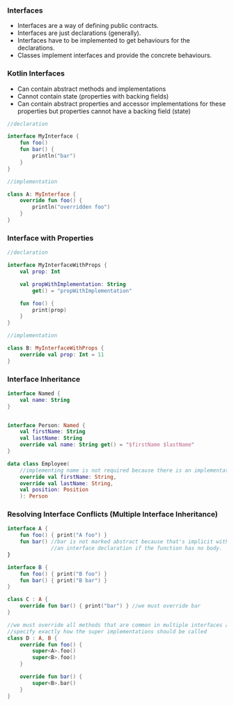 ### Interfaces

- Interfaces are a way of defining public contracts. 
- Interfaces are just declarations (generally). 
- Interfaces have to be implemented to get behaviours for the declarations. 
- Classes implement interfaces and provide the concrete behaviours. 

### Kotlin Interfaces
	
- Can contain abstract methods and implementations
- Cannot contain state (properties with backing fields)
- Can contain abstract properties and accessor implementations for these properties but properties cannot have a backing field (state)


```kotlin
//declaration

interface MyInterface {
	fun foo()
	fun bar() {
		println("bar")
	}
}

//implementation

class A: MyInterface {
	override fun foo() {
		println("overridden foo")
	}
}
```

### Interface with Properties

```kotlin
//declaration

interface MyInterfaceWithProps {
	val prop: Int

	val propWithImplementation: String
		get() = "propWithImplementation"

	fun foo() {
		print(prop)
	}
}

//implementation

class B: MyInterfaceWithProps {
	override val prop: Int = 11
}
```

### Interface Inheritance

```kotlin
interface Named {
	val name: String
}


interface Person: Named {
	val firstName: String
	val lastName: String
	override val name: String get() = "$firstName $lastName"
}

data class Employee(
	//implementing name is not required because there is an implementation in Person interface
	override val firstName: String,
	override val lastName: String,
	val position: Position
	): Person
```

### Resolving Interface Conflicts (Multiple Interface Inheritance)

```kotlin
interface A {
    fun foo() { print("A foo") }
    fun bar() //bar is not marked abstract because that's implicit within 
    		  //an interface declaration if the function has no body.
}

interface B {
    fun foo() { print("B foo") }
    fun bar() { print("B bar") }
}

class C : A {
    override fun bar() { print("bar") } //we must override bar
}

//we must override all methods that are common in multiple interfaces and 
//specify exactly how the super implementations should be called
class D : A, B {
    override fun foo() {
        super<A>.foo()
        super<B>.foo()
    }

    override fun bar() {
        super<B>.bar()
    }
}
```
